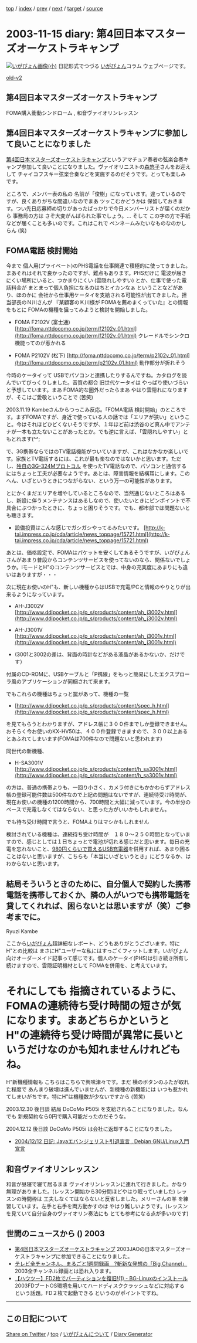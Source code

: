 [top](../index.html) 
 / [index](https://igapyon.github.io/diary/2003/index.html) 
 / [prev](https://igapyon.github.io/diary/2003/ig031114.html) 
 / [next](https://igapyon.github.io/diary/2003/ig031116.html) 
 / [target](https://igapyon.github.io/diary/2003/ig031115.html) 
 / [source](https://github.com/igapyon/diary/blob/gh-pages/2003/ig031115.html.src.md) 

2003-11-15 diary: 第4回日本マスターズオーケストラキャンプ
=====================================================================================================
[![いがぴょん画像(小)](https://igapyon.github.io/diary/images/iga200306s.jpg "いがぴょん")](https://igapyon.github.io/diary/memo/memoigapyon.html) 日記形式でつづる [いがぴょん](https://igapyon.github.io/diary/memo/memoigapyon.html)コラム ウェブページです。

[old-v2](ig031115-orig.html)

## 第4回日本マスターズオーケストラキャンプ

FOMA購入衝動シンドローム , 和音ヴァイオリンレッスン


## 第4回日本マスターズオーケストラキャンプに参加して良いことになりました

[第4回日本マスターズオーケストラキャンプ](http://www.jao.or.jp/115/html/new/masters4.html)というアマチュア奏者の弦楽合奏キャンプ参加して良いことになりました。ヴァイオリニストの[森悠子](http://www.cem-musicdojo.org/)さんをお迎えして チャイコフスキー弦楽合奏などを実施するのだそうです。とっても楽しみです。

ところで、メンバー表の私の 名前が「俊樹」になっています。違っているのですが、良くありがちな間違いなのでまあ ツッこむかどうかは 保留しておきます。つい先日応募締め切りがあったばっかりで今日メンバーリストが届くのだから 事務局の方は さぞ大変がんばられた事でしょう。… そして この字の方で手紙などが届くことも多いのです。これはこれで ペンネームみたいなものなのかしらん
(笑)

## FOMA電話 検討開始

今まで 個人用(プライベート)のPHS電話を仕事関連で積極的に使ってきました。まあそれはそれで良かったのですが、難点もあります。PHSだけに 電波が届きにくい場所にいると、つかまりにくい
(雲隠れしやすい) とか、仕事で使った電話料金が まとまって個人負担になるのはちとイカンなぁ ということなどがあり、ほのかに 会社から仕事用ケータイを支給される可能性が出てきました。担当部長のＮ川さんが 『某顧客のＫ川様が FOMAを薦めまくっていた』との情報をもとに
FOMAの機種を狙ってみようと検討を開始しました。

* FOMA F2102V (富士通)
  [http://foma.nttdocomo.co.jp/term/f2102v_01.html](http://foma.nttdocomo.co.jp/term/f2102v_01.html)
  クレードルでシンクロ機能ってのが惹かれる
  
* FOMA P2102V (松下)
  [http://foma.nttdocomo.co.jp/term/p2102v_01.html](http://foma.nttdocomo.co.jp/term/p2102v_01.html)
  動作部分が折れそう

今時のケータイって USBでパソコンと連携したりするんですね。カタログを読んでいてびっくりしました。音質の都合 旧世代ケータイは やっぱり使いづらいと予想しています。まあ FOMA的な圏外だったらまあ やはり雲隠れになりますが、そこはご愛敬ということで (苦笑)

2003.11.19 Kambeさんからつっこみ反応。「FOMA電話 検討開始」のところです。まずFOMAですが、身近で使っている人の話では「エリアが狭い」ということ。今はそれほどひどくないそうですが、１年ほど前は渋谷のど真ん中でアンテナが一本も立たないことがあったとか。でも逆に言えば、「雲隠れしやすい」ともとれます(^^;

で、3G携帯ならではのTV電話機能がついていますが、これはなかなか楽しいです。家族とTV電話するには、これが最も楽なのではないかと思います。ただし、[独自の3G-324Mプロトコル](http://ascii24.com/news/i/topi/article/2003/03/25/print/642635.html) を使ったTV電話なので、パソコンと通信するにはちょっと工夫が必要なようです。あとは、障害情報を結構耳にします。このへん、いざというときにつながらない、という万一の可能性があります。

とにかくまだエリアを増やしているところなので、当然通じないところはあるし、新設に伴うメンテナンスはあるしなので、使いたいときにピンポイントで不具合にぶつかったときに、ちょっと困りそうです。でも、都市部では問題ないとも聴きます。

* 設備投資はこんな感じでガシガシやってるみたいです。
  [http://k-tai.impress.co.jp/cda/article/news_toppage/15721.html](http://k-tai.impress.co.jp/cda/article/news_toppage/15721.html)

あとは、価格設定で、FOMAはパケットを安くしてあるそうですが、いがぴょんさんがあまり普段からコンテンツサービスを使ってないのなら、関係ないでしょうか。iモードとH"のコンテンツサービスとでは、中身の充実度にあまりにも違いはありますが・・・

次に現在お使いのH"も、新しい機種からはUSBで充電/PCと情報のやりとりが出来るようになっています。

* AH-J3002V
  [http://www.ddipocket.co.jp/p_s/products/content/ah_j3002v.html](http://www.ddipocket.co.jp/p_s/products/content/ah_j3002v.html)
  
* AH-J3001V
  [http://www.ddipocket.co.jp/p_s/products/content/ah_j3001v.html](http://www.ddipocket.co.jp/p_s/products/content/ah_j3001v.html)
  
* (3001と3002の差は、背面の時計などがある液晶があるかないか、だけです）

付属のCD-ROMに、USBケーブルと「P携線」をもっと簡易にしたエクスプローラ風のアプリケーションが同梱されて来ます。

でもこれらの機種はちょっと罠があって、機種の一覧

* [http://www.ddipocket.co.jp/p_s/products/content/spec_h.html](http://www.ddipocket.co.jp/p_s/products/content/spec_h.html)

を見てもらうとわかりますが、アドレス帳に３００件までしか登録できません。おそらく今お使いのKX-HV50は、４００件登録できますので、３００以上あるとあふれてしまいます(FOMAは700件なので問題ないと思われます)

同世代の新機種、

* H-SA3001V
  [http://www.ddipocket.co.jp/p_s/products/content/h_sa3001v.html](http://www.ddipocket.co.jp/p_s/products/content/h_sa3001v.html)

の方は、普通の携帯よりも、一回り小さく、カメラ付きにもかかわらずアドレス帳の登録可能件数は500件なので上記の問題はないですが、連続待受け時間が、現在お使いの機種の1200時間から、700時間と大幅に減っています。今の半分のペースで充電しなくてはならない、と思った方がいいかもしれません。

でも待ち受け時間で言うと、FOMAよりはマシかもしれません

検討されている機種は、連続待ち受け時間が　１８０～２５０時間となっていますので、感じとしては１日ちょっとで電池が切れる感じだと思います。毎日の充電を忘れないこと、[980円くらいで買えるUSB充電器](http://www.myagency.jp/phone/uz01d.html)を併用すれば、あまり困ることはないと思いますが、こちらも「本当にいざというとき」にどうなるか、はわからないと思います。

結局そういうときのために、自分個人で契約した携帯電話を携帯しておくか、隣の人がいつでも携帯電話を貸してくれれば、困らないとは思いますが（笑）ご参考までに。
--
Ryuzi Kambe

ここから[いがぴょん](http://www.igapyon.jp/igapyon/diary/memo/memoigapyon.html)超詳細なレポート、どうもありがとうございます。特に H"との比較は まさにH"ユーザーな私にはすっごくフィットします。いがぴょん向けオーダーメイド記事って感じです。個人のケータイ(PHS)は引き続き所有し続けますので、雲隠証明機材として FOMAを併用を、と考えています。
# それにしても 指摘されているように、FOMAの連続待ち受け時間の短さが気になります。まあどちらかというと H"の連続待ち受け時間が異常に長いというだけなのかも知れませんけれどもね。

H"新機種情報も こちらはこちらで興味津々です。まだ 横のボタンのふたが取れた程度で あんまり破壊は進んでいませんが、新機種の新機能には いつも惹かれてしまいがちです。特にH"は機種数が少ないですから (苦笑)

2003.12.30 後日談 結局 DoCoMo P505i を支給されることになりました。なんでも 新規契約なら0円で購入可能だったのだそうな。

2004.12.12 後日談 DoCoMo P505i は会社に返却することになりました。

* [2004/12/12 日記: Javaエバンジェリスト引退宣言 , Debian GNU/Linux入門宣言](../2004/ig041212.html)

## 和音ヴァイオリンレッスン

和音が昼寝で寝て居るまま ヴァイオリンレッスンに連れて行きました。かなり無理がありました。(レッスン開始から30分間ほどやはり眠っていました) レッスンの時間枠は 工夫しなくてはならないと反省しました。メリーさんの羊 を練習しています。左手と右手を両方動かすのは やはり難しいようです。(レッスンを見ていて自分自身のヴァイオリン奏法にも とても参考になる点が多いのです)

## 世間のニュースから () 2003

* [第4回日本マスターズオーケストラキャンプ](http://www.jao.or.jp/115/html/new/masters4.html)  2003JAOの日本マスターズオーケストラキャンプに参加できることになりました。
* [テレビ全チャンネル、まるごと1週間録画　?斬新な発想の「Big Channel」](http://www.zdnet.co.jp/broadband/0311/11/lp14.html)  2003全チャンネル録画とは恐れ入ります。
* [【ハウツー】FD2枚でパーティションを復旧!(1) - BG-Linuxのインストール](http://pcweb.mycom.co.jp/news/2003/11/10/16.html)  2003FDブートOS環境を用いてハードディスククラッシュなどに対応する という話題。FD２枚で起動できる というのがポイントですね。

----------------------------------------------------------------------------------------------------

## この日記について

[Share on Twitter](https://twitter.com/intent/tweet?hashtags=igapyon%2Cdiary%2C%E3%81%84%E3%81%8C%E3%81%B4%E3%82%87%E3%82%93&text=%E7%AC%AC4%E5%9B%9E%E6%97%A5%E6%9C%AC%E3%83%9E%E3%82%B9%E3%82%BF%E3%83%BC%E3%82%BA%E3%82%AA%E3%83%BC%E3%82%B1%E3%82%B9%E3%83%88%E3%83%A9%E3%82%AD%E3%83%A3%E3%83%B3%E3%83%97&url=https%3A%2F%2Figapyon.github.io%2Fdiary%2F2003%2Fig031115.html) / [top](../index.html) / [いがぴょんについて](https://igapyon.github.io/diary/memo/memoigapyon.html) / [Diary Generator](https://github.com/igapyon/igapyonv3)
